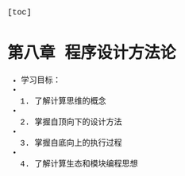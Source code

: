 <font face="Courier New">
<font size="3">
<!-- <font face="宋体"> -->

[toc]

# 第八章 程序设计方法论
- 学习目标：
- 1. 了解计算思维的概念
- 2. 掌握自顶向下的设计方法
- 3. 掌握自底向上的执行过程
- 4. 了解计算生态和模块编程思想

